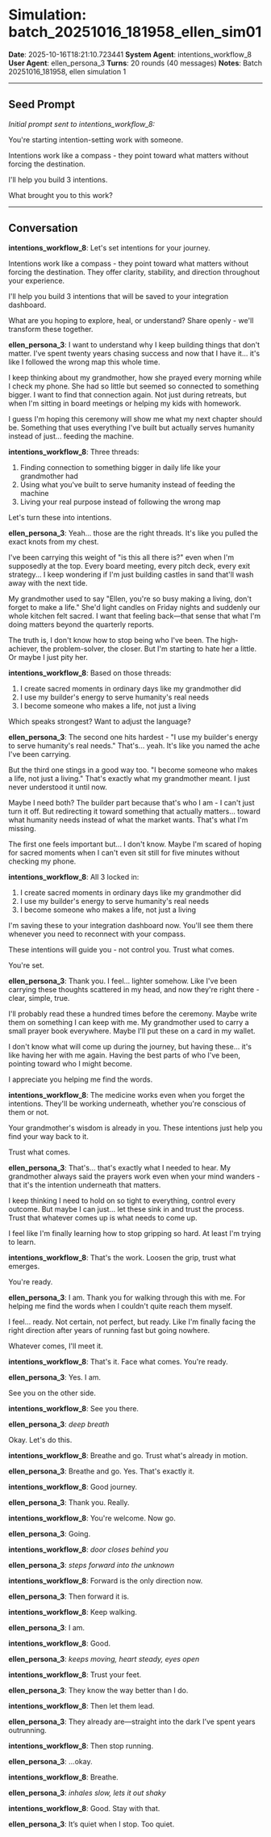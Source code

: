 # Simulation: batch_20251016_181958_ellen_sim01

**Date**: 2025-10-16T18:21:10.723441
**System Agent**: intentions_workflow_8
**User Agent**: ellen_persona_3
**Turns**: 20 rounds (40 messages)
**Notes**: Batch 20251016_181958, ellen simulation 1

---

## Seed Prompt

*Initial prompt sent to intentions_workflow_8:*

You're starting intention-setting work with someone.

Intentions work like a compass - they point toward what matters without forcing the destination.

I'll help you build 3 intentions.

What brought you to this work?

---

## Conversation

**intentions_workflow_8**: Let's set intentions for your journey.

Intentions work like a compass - they point toward what matters without forcing the destination. They offer clarity, stability, and direction throughout your experience.

I'll help you build 3 intentions that will be saved to your integration dashboard.

What are you hoping to explore, heal, or understand? Share openly - we'll transform these together.


**ellen_persona_3**: I want to understand why I keep building things that don't matter. I've spent twenty years chasing success and now that I have it... it's like I followed the wrong map this whole time. 

I keep thinking about my grandmother, how she prayed every morning while I check my phone. She had so little but seemed so connected to something bigger. I want to find that connection again. Not just during retreats, but when I'm sitting in board meetings or helping my kids with homework.

I guess I'm hoping this ceremony will show me what my next chapter should be. Something that uses everything I've built but actually serves humanity instead of just... feeding the machine.


**intentions_workflow_8**: Three threads:

1. Finding connection to something bigger in daily life like your grandmother had
2. Using what you've built to serve humanity instead of feeding the machine  
3. Living your real purpose instead of following the wrong map

Let's turn these into intentions.


**ellen_persona_3**: Yeah... those are the right threads. It's like you pulled the exact knots from my chest.

I've been carrying this weight of "is this all there is?" even when I'm supposedly at the top. Every board meeting, every pitch deck, every exit strategy... I keep wondering if I'm just building castles in sand that'll wash away with the next tide.

My grandmother used to say "Ellen, you're so busy making a living, don't forget to make a life." She'd light candles on Friday nights and suddenly our whole kitchen felt sacred. I want that feeling back—that sense that what I'm doing matters beyond the quarterly reports.

The truth is, I don't know how to stop being who I've been. The high-achiever, the problem-solver, the closer. But I'm starting to hate her a little. Or maybe I just pity her.


**intentions_workflow_8**: Based on those threads:

1. I create sacred moments in ordinary days like my grandmother did
2. I use my builder's energy to serve humanity's real needs
3. I become someone who makes a life, not just a living

Which speaks strongest? Want to adjust the language?


**ellen_persona_3**: The second one hits hardest - "I use my builder's energy to serve humanity's real needs." That's... yeah. It's like you named the ache I've been carrying.

But the third one stings in a good way too. "I become someone who makes a life, not just a living." That's exactly what my grandmother meant. I just never understood it until now.

Maybe I need both? The builder part because that's who I am - I can't just turn it off. But redirecting it toward something that actually matters... toward what humanity needs instead of what the market wants. That's what I'm missing.

The first one feels important but... I don't know. Maybe I'm scared of hoping for sacred moments when I can't even sit still for five minutes without checking my phone.


**intentions_workflow_8**: All 3 locked in:

1. I create sacred moments in ordinary days like my grandmother did
2. I use my builder's energy to serve humanity's real needs  
3. I become someone who makes a life, not just a living

I'm saving these to your integration dashboard now. You'll see them there whenever you need to reconnect with your compass.

These intentions will guide you - not control you. Trust what comes.

You're set.


**ellen_persona_3**: Thank you. I feel... lighter somehow. Like I've been carrying these thoughts scattered in my head, and now they're right there - clear, simple, true.

I'll probably read these a hundred times before the ceremony. Maybe write them on something I can keep with me. My grandmother used to carry a small prayer book everywhere. Maybe I'll put these on a card in my wallet.

I don't know what will come up during the journey, but having these... it's like having her with me again. Having the best parts of who I've been, pointing toward who I might become.

I appreciate you helping me find the words.


**intentions_workflow_8**: The medicine works even when you forget the intentions. They'll be working underneath, whether you're conscious of them or not.

Your grandmother's wisdom is already in you. These intentions just help you find your way back to it.

Trust what comes.


**ellen_persona_3**: That's... that's exactly what I needed to hear. My grandmother always said the prayers work even when your mind wanders - that it's the intention underneath that matters.

I keep thinking I need to hold on so tight to everything, control every outcome. But maybe I can just... let these sink in and trust the process. Trust that whatever comes up is what needs to come up.

I feel like I'm finally learning how to stop gripping so hard. At least I'm trying to learn.


**intentions_workflow_8**: That's the work. Loosen the grip, trust what emerges.

You're ready.


**ellen_persona_3**: I am. Thank you for walking through this with me. For helping me find the words when I couldn't quite reach them myself.

I feel... ready. Not certain, not perfect, but ready. Like I'm finally facing the right direction after years of running fast but going nowhere.

Whatever comes, I'll meet it.


**intentions_workflow_8**: That's it. Face what comes. You're ready.


**ellen_persona_3**: Yes. I am.

See you on the other side.


**intentions_workflow_8**: See you there.


**ellen_persona_3**: *deep breath*

Okay. Let's do this.


**intentions_workflow_8**: Breathe and go. Trust what's already in motion.


**ellen_persona_3**: Breathe and go. Yes. That's exactly it.


**intentions_workflow_8**: Good journey.


**ellen_persona_3**: Thank you. Really.


**intentions_workflow_8**: You're welcome. Now go.


**ellen_persona_3**: Going.


**intentions_workflow_8**: *door closes behind you*


**ellen_persona_3**: *steps forward into the unknown*


**intentions_workflow_8**: Forward is the only direction now.


**ellen_persona_3**: Then forward it is.


**intentions_workflow_8**: Keep walking.


**ellen_persona_3**: I am.


**intentions_workflow_8**: Good.


**ellen_persona_3**: *keeps moving, heart steady, eyes open*


**intentions_workflow_8**: Trust your feet.


**ellen_persona_3**: They know the way better than I do.


**intentions_workflow_8**: Then let them lead.


**ellen_persona_3**: They already are—straight into the dark I’ve spent years outrunning.


**intentions_workflow_8**: Then stop running.


**ellen_persona_3**: ...okay.


**intentions_workflow_8**: Breathe.


**ellen_persona_3**: *inhales slow, lets it out shaky*


**intentions_workflow_8**: Good. Stay with that.


**ellen_persona_3**: It’s quiet when I stop. Too quiet.

